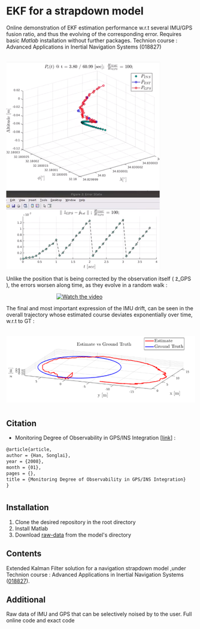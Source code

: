 # EKF for a strapdown model

Online demonstration of EKF estimation performance w.r.t several IMU/GPS fusion ratio, and thus the evolving of the corresponding error. Requires basic *Matlab* installation without further packages.
Technion course : Advanced Applications in Inertial Navigation Systems (018827)

&nbsp;  &nbsp;  &nbsp;  &nbsp;  &nbsp;  &nbsp;  &nbsp;  &nbsp;  &nbsp;  &nbsp;  &nbsp;  &nbsp;  &nbsp; &nbsp;  &nbsp;  &nbsp;  &nbsp;  &nbsp;  &nbsp;  &nbsp;  &nbsp;  &nbsp;  &nbsp;  &nbsp;  &nbsp;  &nbsp;![alt text](https://github.com/Daniboy370/Autonomous-Systems/blob/master/Advanced%20Applications%20in%20Inertial%20Systems/Course/Strapdown%20INS/EKF_imui.png)

Unlike the position that is being corrected by the observation itself ( z̃_GPS ), the errors
worsen along time, as they evolve in a random walk :

&nbsp;  &nbsp; &nbsp;  &nbsp; &nbsp;  &nbsp;  &nbsp;  &nbsp;  &nbsp;  &nbsp;  &nbsp;  &nbsp;  &nbsp;  &nbsp;  &nbsp;  &nbsp;  &nbsp;  [![Watch the video](https://github.com/Daniboy370/Autonomous-Systems/blob/master/Advanced%20Applications%20in%20Inertial%20Systems/Error_Estimation_GIF.gif)](https://www.youtube.com/watch?v=O6Orm3T98A0)

The final and most important expression of the IMU drift, can be seen in the
overall trajectory whose estimated course deviates exponentially over time, w.r.t to GT :

&nbsp;  &nbsp;  &nbsp;  &nbsp;  &nbsp;  &nbsp;  &nbsp;  &nbsp;   &nbsp;  &nbsp; ![alt text](https://github.com/Daniboy370/Autonomous-Systems/blob/master/Advanced%20Applications%20in%20Inertial%20Systems/Course/Strapdown%20INS/drift_map.png)


#
## Citation
* Monitoring Degree of Observability in GPS/INS Integration [[link](https://www.researchgate.net/publication/228997493_Monitoring_Degree_of_Observability_in_GPSINS_Integration)] :
```
@article{article,
author = {Han, Songlai},
year = {2008},
month = {01},
pages = {},
title = {Monitoring Degree of Observability in GPS/INS Integration}
}
```
#
## Installation
1. Clone the desired repository in the root directory
2. Install Matlab 
3. Download [raw-data](https://github.com/Daniboy370/Autonomous-Systems/blob/master/Advanced%20Applications%20in%20Inertial%20Systems/Code_model/Trajectory.mat) from the model's directory


## Contents

Extended Kalman Filter solution for a navigation strapdown model ,under Technion course : 
Advanced Applications in Inertial Navigation Systems ([018827](https://www.graduate.technion.ac.il/Subjects.Eng/?Sub=18827)).

## Additional
Raw data of IMU and GPS that can be selectively noised by to the user.
Full online code and exact code

